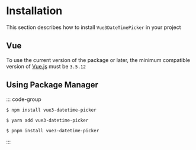 # Installation

This section describes how to install <code>Vue3DateTimePicker</code> in your project

## Vue

To use the current version of the package or later, the minimum compatible version of <a href="https://vuejs.org/" target="_blank" rel="noreferrer">Vue.js</a> must be <code>3.5.12</code>

## Using Package Manager

::: code-group

```shell [npm]
$ npm install vue3-datetime-picker
```

```shell [yarn]
$ yarn add vue3-datetime-picker
```

```shell [pnpm]
$ pnpm install vue3-datetime-picker
```

:::
